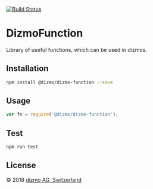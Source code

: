 [![Build Status](https://travis-ci.org/hsk81/DizmoFunction.svg?branch=master)](https://travis-ci.org/hsk81/DizmoFunction)

# DizmoFunction
Library of useful functions, which can be used in dizmos.

## Installation 
```sh
npm install @dizmo/dizmo-function --save
```

## Usage
```javascript
var fn = require('@dizmo/dizmo-function');
```

## Test 
```sh
npm run test
```

## License

 © 2018 [dizmo AG, Switzerland](http://dizmo.com/)
